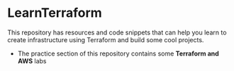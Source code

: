 # LearnTerraform

This repository has resources and code snippets that can help you learn to create infrastructure using Terraform and build some cool projects.

* The practice section of this repository contains some **Terraform and AWS** labs 
